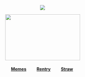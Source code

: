 ⠀<div id="header" align="center">

![](https://komarev.com/ghpvc/?username=destroy-boys&style=plastic&color=lightgray&label=_FUJOSHI_&base=1000)
<div id="header" align="center">

<img src=https://i.postimg.cc/NMq7jBf7/3f06307e747d41ed69d81348dea121ad.jpg width="245" height="150">

#### [Memes](https://github.com/destroy-boys)  ⠀⠀‎  ‎  ‎  [Rentry](https://rentry.co/megz)‎  ⠀⠀‎  ‎  ‎  ‎[Straw](https://4megz.straw.page) ‎  

